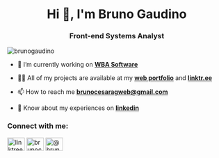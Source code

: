 <h1 align="center">Hi 👋, I'm Bruno Gaudino</h1>
<h3 align="center">Front-end Systems Analyst</h3>

<p align="left"> <img src="https://komarev.com/ghpvc/?username=brunogaudino&label=Profile%20views&color=0e75b6&style=flat" alt="brunogaudino" /> </p>

- 🔭 I’m currently working on **[WBA Software]([https://www.brq.com/](https://wba.com.br/))**

- 👨‍💻 All of my projects are available at my **[web portfolio](https://brunogaudino.github.io/)** and **[linktr.ee](https://linktr.ee/brunocagaudino)**

- 📫 How to reach me **brunocesaragweb@gmail.com**

- 📄 Know about my experiences on **[linkedin](https://www.linkedin.com/in/brunocesarweb/?locale=en_US)**

<h3 align="left">Connect with me:</h3>
<p align="left">
<a href="https://linktr.ee/brunocagaudino" target="blank"><img align="center" src="https://cdn.jsdelivr.net/npm/simple-icons@9.12.0/icons/linktree.svg" alt="linktree link" height="30" width="40" /></a>
<a href="https://linkedin.com/in/brunocesarweb" target="blank"><img align="center" src="https://cdn.jsdelivr.net/npm/simple-icons@9.12.0/icons/linkedin.svg" alt="brunocesarweb" height="30" width="40" /></a>
<a href="https://medium.com/@brunogaudino" target="blank"><img align="center" src="https://cdn.jsdelivr.net/npm/simple-icons@9.12.0/icons/medium.svg" alt="@brunogaudino" height="30" width="40" /></a>
</p>

<!--p><img align="center" src="https://github-readme-stats.vercel.app/api/top-langs?username=brunogaudino&show_icons=true&locale=en&layout=compact" alt="brunogaudino" /></p-->
